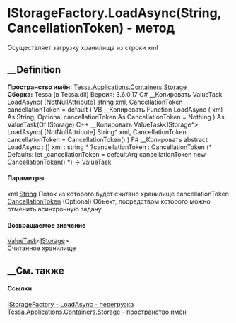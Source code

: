 # IStorageFactory.LoadAsync(String, CancellationToken) - метод
Осуществляет загрузку хранилища из строки xml
##  __Definition
 **Пространство имён:**
[Tessa.Applications.Containers.Storage](N_Tessa_Applications_Containers_Storage.htm)  
 **Сборка:** Tessa (в Tessa.dll) Версия: 3.6.0.17
C# __Копировать
     ValueTask<IStorage> LoadAsync(
    	[NotNullAttribute] string xml,
    	CancellationToken cancellationToken = default
    )
VB __Копировать
     Function LoadAsync ( 
    	<NotNullAttribute> xml As String,
    	Optional cancellationToken As CancellationToken = Nothing
    ) As ValueTask(Of IStorage)
C++ __Копировать
     ValueTask<IStorage^> LoadAsync(
    	[NotNullAttribute] String^ xml, 
    	CancellationToken cancellationToken = CancellationToken()
    )
F# __Копировать
     abstract LoadAsync : 
            [<NotNullAttribute>] xml : string * 
            ?cancellationToken : CancellationToken 
    (* Defaults:
            let _cancellationToken = defaultArg cancellationToken new CancellationToken()
    *)
    -> ValueTask<IStorage> 
#### Параметры
xml [String](https://learn.microsoft.com/dotnet/api/system.string)
     Поток из которого будет считано хранилище 
cancellationToken
[CancellationToken](https://learn.microsoft.com/dotnet/api/system.threading.cancellationtoken)
(Optional)
    Объект, посредством которого можно отменить асинхронную задачу.
#### Возвращаемое значение
[ValueTask](https://learn.microsoft.com/dotnet/api/system.threading.tasks.valuetask-1)<[IStorage](T_Tessa_Applications_Containers_Storage_IStorage.htm)>  
Считанное хранилище
## __См. также
#### Ссылки
[IStorageFactory -
](T_Tessa_Applications_Containers_Storage_IStorageFactory.htm)
[LoadAsync -
перегрузка](Overload_Tessa_Applications_Containers_Storage_IStorageFactory_LoadAsync.htm)
[Tessa.Applications.Containers.Storage - пространство
имён](N_Tessa_Applications_Containers_Storage.htm)
